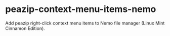 # peazip-context-menu-items-nemo
Add peazip right-click context menu items to Nemo file manager (Linux Mint Cinnamon Edition). 
